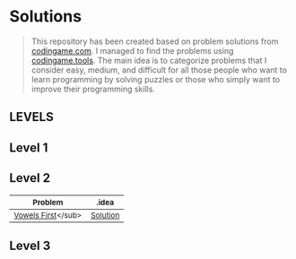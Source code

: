 # Solutions
>This repository has been created based on problem solutions from [codingame.com](https://www.codingame.com). I managed to find the problems using [codingame.tools](https://codingame.tools). The main idea is to categorize problems that I consider easy, medium, and difficult for all those people who want to learn programming by solving puzzles or those who simply want to improve their programming skills.

## LEVELS

## Level 1
## Level 2
<sub>Problem</sub> | <sub>.idea</sub>
---- | ---- 
<sub>[Vowels First]([https://leetcode.com/problems/contains-duplicate/](https://github.com/jeansuarex/codingame/blob/main/Level%20-%202/solutions/vowelsfirst.py)https://github.com/jeansuarex/codingame/blob/main/Level%20-%202/solutions/vowelsfirst.py)</sub> | <sub><div align='center'>[Solution](https://github.com/jeansuarex/codingame/blob/main/Level%20-%202/solutions/vowelsfirst.py)</div></sub>

## Level 3
